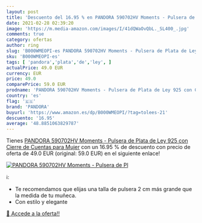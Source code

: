 ```yaml
---
layout: post
title: 'Descuento del 16.95 % en PANDORA 590702HV Moments - Pulsera de Pl'
date: 2021-02-28 02:39:20
image: 'https://m.media-amazon.com/images/I/41dQWaOvQbL._SL400_.jpg'
comments: true
category: ofertas
author: ring
slug: 'B000WMEOPI-es PANDORA 590702HV Moments - Pulsera de Plata de Ley 925 con...'
sku: 'B000WMEOPI-es'
tags: [ 'pandora','plata','de','ley', ]
actualPrice: 49.0 EUR
currency: EUR
price: 49.0
comparePrice: 59.0 EUR
prodname: 'PANDORA 590702HV Moments - Pulsera de Plata de Ley 925 con Cierre de Cuentas  para Mujer'
country: 'es'
flag: '🇪🇸'
brand: 'PANDORA'
buyurl: 'https://www.amazon.es/dp/B000WMEOPI/?tag=tolees-21'
descuento: '16.95'
average: '48.8851063829787'
---
```


Tienes [PANDORA 590702HV Moments - Pulsera de Plata de Ley 925 con Cierre de Cuentas  para Mujer](https://www.amazon.es/dp/B000WMEOPI/?tag=tolees-21) con un 16.95 % de descuento con precio de oferta de 49.0 EUR (original: 59.0 EUR) en el siguiente enlace!

[![PANDORA 590702HV Moments - Pulsera de Pl](https://m.media-amazon.com/images/I/41dQWaOvQbL._SL400_.jpg)](https://www.amazon.es/dp/B000WMEOPI/?tag=tolees-21)

ℹ️:

- Te recomendamos que elijas una talla de pulsera 2 cm más grande que la medida de tu muñeca.
- Con estilo y elegante

[🛒 Accede a la oferta!!](https://www.amazon.es/dp/B000WMEOPI/?tag=tolees-21)
